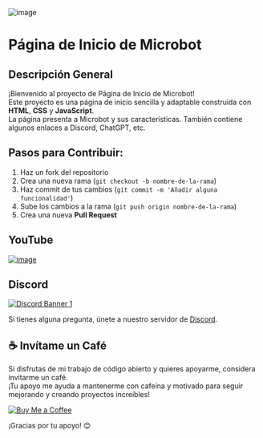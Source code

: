 ![image](https://github.com/user-attachments/assets/2f9b9b93-2bf2-460a-9039-f773462a6220)

# Página de Inicio de Microbot

## Descripción General
¡Bienvenido al proyecto de Página de Inicio de Microbot!  
Este proyecto es una página de inicio sencilla y adaptable construida con **HTML**, **CSS** y **JavaScript**.  
La página presenta a Microbot y sus características. También contiene algunos enlaces a Discord, ChatGPT, etc.

## Pasos para Contribuir:
1. Haz un fork del repositorio
2. Crea una nueva rama (`git checkout -b nombre-de-la-rama`)
3. Haz commit de tus cambios (`git commit -m 'Añadir alguna funcionalidad'`)
4. Sube los cambios a la rama (`git push origin nombre-de-la-rama`)
5. Crea una nueva **Pull Request**

## YouTube

[![image](https://github.com/user-attachments/assets/f15ec853-9b92-474e-a269-9a984e8bb792)](https://www.youtube.com/channel/UCEj_7N5OPJkdDi0VTMOJOpw)

## Discord

[![Discord Banner 1](https://discord.com/api/guilds/1087718903985221642/widget.png?style=banner1)](https://discord.gg/zaGrfqFEWE)

Si tienes alguna pregunta, únete a nuestro servidor de [Discord](https://discord.gg/zaGrfqFEWE).

## ☕ Invítame un Café

Si disfrutas de mi trabajo de código abierto y quieres apoyarme, considera invitarme un café.  
¡Tu apoyo me ayuda a mantenerme con cafeína y motivado para seguir mejorando y creando proyectos increíbles!

[![Buy Me a Coffee](https://img.shields.io/badge/Invítame%20un%20Café-donar-yellow)](https://www.paypal.com/paypalme/MicrobotBE?country.x=BE)

¡Gracias por tu apoyo! 😊